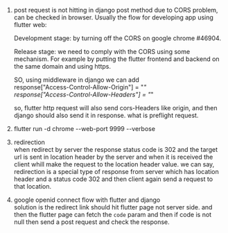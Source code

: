 1. post request is not hitting in django post method due to CORS problem, can be checked in browser. Usually the flow for developing app using flutter web:  

    Development stage: by turning off the CORS on google chrome #46904.  
      
    Release stage: we need to comply with the CORS using some mechanism.
    For example by putting the flutter frontend and backend on the same domain and using https.  

    SO, using middleware in django we can add         
    response["Access-Control-Allow-Origin"] = "*"  
    response["Access-Control-Allow-Headers"] = "*"          

    so, flutter http request will also send cors-Headers like origin, and then django should also send it in response. what is preflight request.

2. flutter run -d chrome --web-port 9999 --verbose
3. redirection  
   when redirect by server the response status code is 302 and the target url is sent in location header by the server and when it is received the client whill make the request to the location header value. we can say, redirection is a special type of response from server which has location header and a status code 302 and then client again send a request to that location.

4. google openid connect flow with flutter and django  
   solution is the redirect link should hit flutter page not server side. and then the flutter page can fetch the `code` param and then if code is not null then send a post request and check the response.
